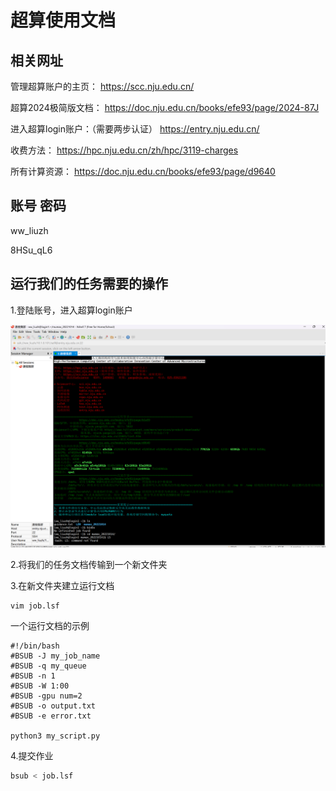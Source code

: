 # 超算使用文档

## 相关网址

管理超算账户的主页：
https://scc.nju.edu.cn/

超算2024极简版文档：
https://doc.nju.edu.cn/books/efe93/page/2024-87J

进入超算login账户：（需要两步认证）
https://entry.nju.edu.cn/

收费方法：
https://hpc.nju.edu.cn/zh/hpc/3119-charges

所有计算资源：
https://doc.nju.edu.cn/books/efe93/page/d9640

## 账号 密码

ww_liuzh

8HSu_qL6

## 运行我们的任务需要的操作

1.登陆账号，进入超算login账户

![alt text](1.png)

2.将我们的任务文档传输到一个新文件夹

3.在新文件夹建立运行文档

```
vim job.lsf
```

一个运行文档的示例

```vim linenums="1"
#!/bin/bash
#BSUB -J my_job_name
#BSUB -q my_queue
#BSUB -n 1
#BSUB -W 1:00
#BSUB -gpu num=2
#BSUB -o output.txt
#BSUB -e error.txt

python3 my_script.py
```

4.提交作业

```python
bsub < job.lsf
```


